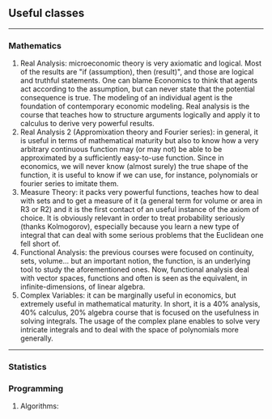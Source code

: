 ## Useful classes

---

### Mathematics
1. Real Analysis: microeconomic theory is very axiomatic and logical. Most of the results are "if (assumption), then (result)", and those are logical and truthful statements. One can blame Economics to think that agents act according to the assumption, but can never state that the potential consequence is true. The modeling of an individual agent is the foundation of contemporary economic modeling. Real analysis is the course that teaches how to structure arguments logically and apply it to calculus to derive very powerful results.
2. Real Analysis 2 (Appromixation theory and Fourier series): in general, it is useful in terms of mathematical maturity but also to know how a very arbitrary continuous function may (or may not) be able to be approximated by a sufficiently easy-to-use function. Since in economics, we will never know (almost surely) the true shape of the function, it is useful to know if we can use, for instance, polynomials or fourier series to imitate them.
3. Measure Theory: it packs very powerful functions, teaches how to deal with sets and to get a measure of it (a general term for volume or area in R3 or R2) and it is the first contact of an useful instance of the axiom of choice. It is obviously relevant in order to treat probability seriously (thanks Kolmogorov), especially because you learn a new type of integral that can deal with some serious problems that the Euclidean one fell short of.
4. Functional Analysis: the previous courses were focused on continuity, sets, volume... but an important notion, the function, is an underlying tool to study the aforementioned ones. Now, functional analysis deal with vector spaces, functions and often is seen as the equivalent, in infinite-dimensions, of linear algebra.
5. Complex Variables: it can be marginally useful in economics, but extremely useful in mathematical maturity. In short, it is a 40% analysis, 40% calculus, 20% algebra course that is focused on the usefulness in solving integrals. The usage of the complex plane enables to solve very intricate integrals and to deal with the space of polynomials more generally.
   

---

### Statistics


### Programming
1. Algorithms: 

